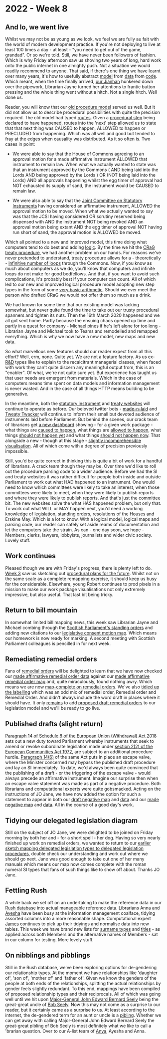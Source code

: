 # 2022 - Week 8

## And lo, we went live

Whilst we may not be as young as we look, we feel we are fully au fait with the world of modern development practice. If you're not deploying to live at least 100 times a day - at least - "you need to get out of the game, grandad". Or so we're told. Still, we have never been followers of fashion. Which is why Friday afternoon saw us shoving two years of long, hard work onto the public internet in one almighty push. Not a situation we would readily recommend to anyone. That said, if there's one thing we have learnt over many years, it's how to usefully abstract [model](https://ukparliament.github.io/ontologies/procedure/procedure-ontology.html) from [data](https://ukparliament.github.io/ontologies/procedure/maps/) from [code](https://parliamentary-procedures.herokuapp.com/meta/comments). Which meant, when the time finally arrived, [our Jianhan](https://twitter.com/jianhanzhu) hunkered down over the pipework, Librarian Jayne turned her attentions to frantic button pressing and the whole thing went without a hitch. Not a single hitch. Well done us.

Reader, you will know that our [old procedure model](https://ukparliament.github.io/ontologies/procedure/flowcharts/meta/design-notes/with-route-types/) served us well. But it did not allow us to describe procedural possibilities with quite the precision required. The old model had typed [routes](https://ukparliament.github.io/ontologies/procedure/procedure-ontology.html#d4e164). Given a [procedural step](https://ukparliament.github.io/ontologies/procedure/procedure-ontology.html#d4e175) being declared to have happened, routes into the 'next' step allowed us to state that that next thing was CAUSED to happen, ALLOWED to happen or PRECLUDED from happening. Which was all well and good but tended to fray at the edges when causality was distributed. As it so often is. Two cases in point:

* We were able to say that the House of Commons agreeing to an approval motion for a made affirmative instrument ALLOWED that instrument to remain law. When what we actually wanted to state was that an instrument approved by the Commons ( AND being laid into the Lords AND being approved by the Lords ) OR (NOT being laid into the Lords) AND all approvals happening whilst the egg timer of approval had NOT exhausted its supply of sand, the instrument would be CAUSED to remain law.

* We were also able to say that the [Joint Committee on Statutory Instruments](https://committees.parliament.uk/committee/148/statutory-instruments-joint-committee/) having considered an affirmative instrument, ALLOWED the approval motion to be moved. When what we actually wanted to say was that the JCSI having considered OR scrutiny reserved being dispensed with AND the instrument NOT being revoked AND an approval motion being extant AND the egg timer of approval NOT having run short of sand, the approval motion is ALLOWED be moved.

Which all pointed to a new and improved model, this time doing what computers tend to do best and adding [logic](https://ukparliament.github.io/ontologies/procedure/maps/meta/design-notes/#logic-steps). By the time we hit the [CRaG treaty procedure](https://ukparliament.github.io/ontologies/procedure/maps/treaties/crag-treaties/crag-treaties.pdf), we had another problem on our hands. For reasons we've never pretended to understand, treaty procedure allows for a - theoretically - [infinitive number of loops](https://www.legislation.gov.uk/ukpga/2010/25/section/20#section-20-5) through the Commons. Now, if you know as much about computers as we do, you'll know that computers and infinite loops do not make for good bedfellows. And that, if you want to avoid such complications, it's probably best if your computer can count. All of which led to our new and improved logical procedure model adopting new step types in the form of some [very basic arithmetic](https://ukparliament.github.io/ontologies/procedure/maps/meta/design-notes/#arithmetic-steps). Should we ever meet the person who drafted CRaG we would not offer them so much as a drink.

We had known for some time that our existing model was lacking somewhat, but never quite found the time to take out our trusty procedural spanners and tighten its nuts. Then the 16th March 2020 happened and we all got sent home. Partly because the ensuing chaos opened up time and partly in a quest for company - [Michael](https://twitter.com/fantasticlife) pines if he's left alone for too long - Librarian Jayne and Michael took to Teams and remodelled and remapped everything. Which is why we now have a new model, new maps and new data.

So what marvellous new features should our reader expect from all this effort? Well, erm, none. Quite yet. We are not a feature factory. As us ex-[R&D](https://www.bbc.co.uk/rd) types like to explain to the recalcitrant managerial classes, when faced with work they can't quite discern any meaningful output from, this is an "enabler". Of what, we're not quite sure yet. But experience has taught us that user needs are emergent from materials. Which in the case of computers means time spent on data models and information management is never wasted. And in the case of all things HTTP means building to be generative.

In the meantime, both the [statutory instrument](https://statutoryinstruments.parliament.uk/) and [treaty websites](https://treaties.parliament.uk/) will continue to operate as before. Our beloved twitter bots - [made-n-laid](https://twitter.com/madenlaid) and [Tweaty Twacker](https://twitter.com/TweatyTwacker) will continue to inform their small but devoted audience of instruments laid before Parliament. But behind the scenes, our crack team of librarians get [a new dashboard](https://procedures.azurewebsites.net/WorkPackages/8/stepreport) showing - for a given work package - what things are [caused to happen](https://procedures.azurewebsites.net/WorkPackages/8/stepreport#shouldhappen), what things are [allowed to happen](https://procedures.azurewebsites.net/WorkPackages/8/stepreport#mayhappen), what things [should not happen yet](https://procedures.azurewebsites.net/WorkPackages/8/stepreport#notyethappen) and what things [should not happen now](https://procedures.azurewebsites.net/WorkPackages/8/stepreport#untraversable). That alongside a new - though at this stage - [slightly incomprehensible visualisation](https://procedures.azurewebsites.net/WorkPackages/8/graph). All of which come with a degree of precision previously impossible.

Still, you'd be quite correct in thinking this is quite a bit of work for a handful of librarians. A crack team though they may be. Over time we'd like to roll out the procedure parsing code to a wider audience. Before we had the SI and treaty websites it was rather difficult for people both inside and outside Parliament to work out what HAD happened to an instrument. One would need to know which committees were likely to take an interest, when those committees were likely to meet, when they were likely to publish reports and where they were likely to publish reports. And that's just the committee bit. The new websites solve the what HAS happened problem, but only that. To work out what WILL or MAY happen next, you'd need a working knowledge of legislation, standing orders, resolutions of the Houses and Erskine May. Which is a lot to know. With a logical model, logical maps and parsing code, our reader can safely set aside reams of documentation and let the computers take the strain. As can - one day soon, we hope - Members, clerks, lawyers, lobbyists, journalists and wider civic society. Lovely stuff.

## Work continues

Pleased though we are with Friday's progress, there is plenty left to do. [Week 3](https://ukparliament.github.io/ontologies/meta/weeknotes/2022/03/#procedural-planning) saw us sketching out [procedural plans for the future](https://ukparliament.github.io/ontologies/meta/weeknotes/2022/03/). Whilst not on the same scale as a complete remapping exercise, it should keep us busy for the considerable. Elsewhere, young Robert continues to prod pixels in a mission to make our work package visualisations not only extremely impressive, but also useful. That last bit being tricky.


## Return to bill mountain

In somewhat limited bill mapping news, this week saw Librarian Jayne and Michael combing through the [Scottish Parliament's standing orders](https://www.parliament.scot/about/how-parliament-works/parliament-rules-and-guidance/standing-orders) and adding new citations to our [legislative consent motion map](https://ukparliament.github.io/ontologies/procedure/maps/legislation/primary/public-bills/components/devolved-legislature-consent/scottish-parliament/scottish-parliament-consent.pdf). Which means our homework is now ready for marking. A second meeting with Scottish Parliament colleagues is pencilled in for next week.

## Remediating remedial orders

Fans of [remedial orders](https://www.parliament.uk/site-information/glossary/remedial-orders/) will be delighted to learn that we have now checked our [made affirmative remedial order data](https://ukparliament.github.io/ontologies/procedure/maps/legislation/secondary/statutory-instruments/super-affirmative-procedures/remedial-orders/made-affirmative/made-affirmative.svg) against our [made affirmative remedial order map](https://ukparliament.github.io/ontologies/procedure/maps/legislation/secondary/statutory-instruments/super-affirmative-procedures/remedial-orders/made-affirmative/made-affirmative.pdf) and, quite miraculously, found nothing awry. Which means we are now [map-complete on remedial orders](https://ukparliament.github.io/ontologies/procedure/maps/legislation/secondary/#remedial-orders). We've also [tidied up the labelling](https://trello.com/c/qj4ri4AL/270-step-names-in-remedial-order-maps-downcase-remedial-order-add-remedial-where-missing-include-draft-where-necessary) which was an odd mix of remedial order, Remedial order and Remedial Order. And didn't always include the word draft in places where it should have. It only [remains](https://trello.com/c/9vb3lhMw/68-allow-for-proposed-remedial-orders-staging) to add [proposed draft remedial orders](https://ukparliament.github.io/ontologies/legislation/legislation-ontology.html#d4e206) to our legislation model and we'll be ready to go live.

## Published drafts (slight return)

[Paragraph 14 of Schedule 8 of the European Union (Withdrawal) Act 2018](https://www.legislation.gov.uk/ukpga/2018/16/schedule/8#schedule-8-paragraph-14-1) sets out a new duty toward Parliament whereby instruments that seek to amend or revoke subordinate legislation made under [section 2(2) of the European Communities Act 1972](https://www.legislation.gov.uk/ukpga/1972/68/section/2/2020-01-31#section-2-2), are subject to an additional procedure hurdle. [Paragraph 14(6)](https://www.legislation.gov.uk/ukpga/2018/16/schedule/8#schedule-8-paragraph-14-6) of the same Act puts in place an escape valve, where the Minister concerned may bypass the published draft procedure and lay an SI immediately. To date, we'd always been quite convinced that the publishing of a draft - or the triggering of the escape valve - would always precede an affirmative instrument. Imagine our surprise then when an escape valve statement was made as part of a negative procedure. Both librarians and computational experts were quite gobsmacked. Acting on the instructions of JO Jane, we have now added the option for such a statement to appear in both our [draft negative map](https://ukparliament.github.io/ontologies/procedure/maps/legislation/secondary/statutory-instruments/negative-procedures/draft/draft-negative.pdf) and [data](https://ukparliament.github.io/ontologies/procedure/maps/legislation/secondary/statutory-instruments/negative-procedures/draft/draft-negative.svg) and our [made negative map](https://ukparliament.github.io/ontologies/procedure/maps/legislation/secondary/statutory-instruments/negative-procedures/made/made-negative.pdf) and [data](https://ukparliament.github.io/ontologies/procedure/maps/legislation/secondary/statutory-instruments/negative-procedures/made/made-negative.svg). All in the course of a good day's work.

## Tidying our delegated legislation diagram

Still on the subject of JO Jane, we were delighted to be joined on Friday morning by both her and - for a short spell - her dog. Having so very nearly finished up work on remedial orders, we wanted to return to our [earlier sketch mapping delegated legislation types to delegated legislation procedures](https://github.com/ukparliament/ontologies/blob/master/legislation/delegated-legislation/delegated-legislation.svg), double check our understanding and work out where we should go next. Jane was good enough to take out one of her many manuals which means our map now comes complete with the roman numeral SI types that fans of such things like to show off about. Thanks JO Jane.

## Fettling Rush

A while back we set off on an undertaking to make the reference data in our [Rush database](https://membersafter1832.historyofparliamentonline.org/) into actual manageable reference data. Librarians Anna and [Ayesha](https://twitter.com/askalibrarylady) have been busy at the information management coalface, tidying assorted columns into a more reasonable shape. Computational expert [James](https://twitter.com/jamesjefferies) continues to pick up their tidyings and normalise data into new tables. This week we have brand new lists for [surname types](https://membersafter1832.historyofparliamentonline.org/surname_types) and [titles](https://membersafter1832.historyofparliamentonline.org/honorifics) - as applied across both Members and the alternative names of Members - sat in our column for testing. More lovely stuff.

## On nibblings and pibblings

Still in the Rush database, we've been exploring options for de-gendering our relationship types. At the moment we have relationships like 'daughter of', 'son of', 'mother of' and 'father of'. Given we know the genders of the people at both ends of the relationships, splitting the actual relationships by gender feels slightly redundant. To this end, mappings have been compiled of proposed relationship types and their reciprocals. All of which was going well until we hit upon [Major-General John Edward Bernard Seely](https://membersafter1832.historyofparliamentonline.org/members/8073) being the great-great uncle of [Bob Seely](https://membersafter1832.historyofparliamentonline.org/members/9910). Now this may not come as a surprise to our reader, but it certainly came as a surprise to us. At least according to the internet, the de-gendered term for an aunt or uncle is a [pibling](https://www.dictionary.com/e/aunt-uncle-niece-nephew-words/). Whether we can get away with calling Major-General John Edward Bernard Seely the great-great pibling of Bob Seely is most definitely what we like to call a 'brarian question. Over to our A-list team of [Anya](https://twitter.com/bitten_), Ayesha and Anna.


